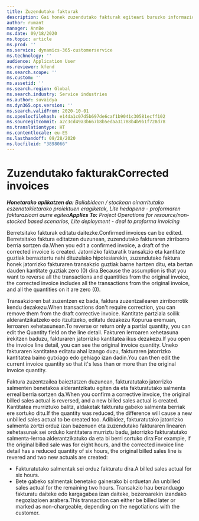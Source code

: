 ```yaml
---
title: Zuzendutako fakturak
description: Gai honek zuzendutako fakturak egiteari buruzko informazioa ematen du.
author: rumant
manager: AnnBe
ms.date: 09/18/2020
ms.topic: article
ms.prod: ''
ms.service: dynamics-365-customerservice
ms.technology: ''
audience: Application User
ms.reviewer: kfend
ms.search.scope: ''
ms.custom: ''
ms.assetid: ''
ms.search.region: Global
ms.search.industry: Service industries
ms.author: suvaidya
ms.dyn365.ops.version: ''
ms.search.validFrom: 2020-10-01
ms.openlocfilehash: e14da1c07d5b697de6caf1b9041c30581ecff102
ms.sourcegitcommit: a2c3cd49a3b667b8b5edaa31788b4b9b1f728d78
ms.translationtype: HT
ms.contentlocale: eu-ES
ms.lasthandoff: 09/28/2020
ms.locfileid: "3898066"
---
```

# <a name="corrected-invoices"></a><span data-ttu-id="89cde-103">Zuzendutako fakturak</span><span class="sxs-lookup"><span data-stu-id="89cde-103">Corrected invoices</span></span>

<span data-ttu-id="89cde-104">_**Honetarako aplikatzen da:** Baliabideen / stockean oinarritutako eszenatokietarako proiektuen eragiketak, Lite hedapena - proformaren fakturazioari aurre egitea_</span><span class="sxs-lookup"><span data-stu-id="89cde-104">_**Applies To:** Project Operations for resource/non-stocked based scenarios, Lite deployment - deal to proforma invoicing_</span></span>

<span data-ttu-id="89cde-105">Berretsitako fakturak editatu daitezke.</span><span class="sxs-lookup"><span data-stu-id="89cde-105">Confirmed invoices can be edited.</span></span> <span data-ttu-id="89cde-106">Berretsitako faktura editatzen duzunean, zuzendutako fakturaren zirriborro berria sortzen da.</span><span class="sxs-lookup"><span data-stu-id="89cde-106">When you edit a confirmed invoice, a draft of the corrected invoice is created.</span></span> <span data-ttu-id="89cde-107">Jatorrizko fakturatik transakzio eta kantitate guztiak berraztertu nahi dituzulako hipotesiarekin, zuzendutako faktura honek jatorrizko fakturaren transakzio guztiak barne hartzen ditu, eta bertan dauden kantitate guztiak zero (0) dira.</span><span class="sxs-lookup"><span data-stu-id="89cde-107">Because the assumption is that you want to reverse all the transactions and quantities from the original invoice, the corrected invoice includes all the transactions from the original invoice, and all the quantities on it are zero (0).</span></span>

<span data-ttu-id="89cde-108">Transakzioren bat zuzentzen ez bada, faktura zuzentzailearen zirriborrotik kendu dezakezu.</span><span class="sxs-lookup"><span data-stu-id="89cde-108">When transactions don't require correction, you can remove them from the draft corrective invoice.</span></span> <span data-ttu-id="89cde-109">Kantitate partziala soilik alderantzikatzeko edo itzultzeko, editatu dezakezu Kopurua eremuan, lerroaren xehetasunean.</span><span class="sxs-lookup"><span data-stu-id="89cde-109">To reverse or return only a partial quantity, you can edit the Quantity field on the line detail.</span></span> <span data-ttu-id="89cde-110">Fakturen lerroaren xehetasuna irekitzen baduzu, fakturaren jatorrizko kantitatea ikus dezakezu.</span><span class="sxs-lookup"><span data-stu-id="89cde-110">If you open the invoice line detail, you can see the original invoice quantity.</span></span> <span data-ttu-id="89cde-111">Uneko fakturaren kantitatea editatu ahal izango duzu, fakturaren jatorrizko kantitatea baino gutxiago edo gehiago izan dadin.</span><span class="sxs-lookup"><span data-stu-id="89cde-111">You can then edit the current invoice quantity so that it's less than or more than the original invoice quantity.</span></span>

<span data-ttu-id="89cde-112">Faktura zuzentzailea baieztatzen duzunean, fakturatutako jatorrizko salmenten benetakoa alderantzikatu egiten da eta fakturatutako salmenta erreal berria sortzen da.</span><span class="sxs-lookup"><span data-stu-id="89cde-112">When you confirm a corrective invoice, the original billed sales actual is reversed, and a new billed sales actual is created.</span></span> <span data-ttu-id="89cde-113">Kantitatea murriztuko balitz, aldaketak fakturatu gabeko salmenta berriak ere sortuko ditu.</span><span class="sxs-lookup"><span data-stu-id="89cde-113">If the quantity was reduced, the difference will cause a new unbilled sales actual to be created too.</span></span> <span data-ttu-id="89cde-114">Adibidez, fakturatutako jatorrizko salmenta zortzi orduz izan bazenuen eta zuzendutako fakturaren linearen xehetasunak sei orduko kantitatera murriztu badu, jatorrizko fakturatutako salmenta-lerroa alderantzikatuko da eta bi berri sortuko dira:</span><span class="sxs-lookup"><span data-stu-id="89cde-114">For example, if the original billed sale was for eight hours, and the corrected invoice line detail has a reduced quantity of six hours, the original billed sales line is revered and two new actuals are created:</span></span>

- <span data-ttu-id="89cde-115">Fakturatutako salmentak sei orduz fakturatu dira.</span><span class="sxs-lookup"><span data-stu-id="89cde-115">A billed sales actual for six hours.</span></span>
- <span data-ttu-id="89cde-116">Bete gabeko salmentak benetako gainerako bi orduetan.</span><span class="sxs-lookup"><span data-stu-id="89cde-116">An unbilled sales actual for the remaining two hours.</span></span> <span data-ttu-id="89cde-117">Transakzio hau beranduago fakturatu daiteke edo kargagabea izan daiteke, bezeroarekin izandako negoziazioen arabera.</span><span class="sxs-lookup"><span data-stu-id="89cde-117">This transaction can either be billed later or marked as non-chargeable, depending on the negotiations with the customer.</span></span>
